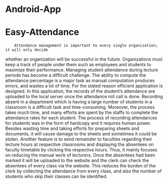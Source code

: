 # Android-App
# Easy-Attendance

        Attendance management is important to every single organization; it will only decide
whether an organization will be successful in the future. Organizations must keep a track of
people under them such as employees and students to maximize their performance. Managing
student attendance during lecture periods has become a difficult challenge. The ability to
compute the attendance percentage is a major task as manual computation produces errors, and
wastes a lot of time. For the stated reason efficient application is designed. In this application,
the records of the student’s attendance are uploaded to the local server once the attendance roll
call is done. Recording absent in a department which is having a large number of students in a
classroom is a difficult task and time-consuming. Moreover, the process takes much time, and
many efforts are spent by the staffs to complete the attendance rates for each student. The
process of recording attendances for students was in the form of hardcopy and it requires human
power. Besides wasting time and taking efforts for preparing sheets and documents, it will cause
damage to the sheets and sometimes it could be stolen. Another feature is to send remainder to
faculties regarding their lecture hours at respective classrooms and displaying the absentees on
faculty timetable by clicking the respective hours. Thus, it mainly focuses on reducing the
manual work of lecturers. Once the absentees had been marked it will be uploaded to the website
and the clerk can check the absentees of every class via the website. This reduces the burden of
the clerk by collecting the attendance from every class, and also the number of students who skip
their classes can be identified.
